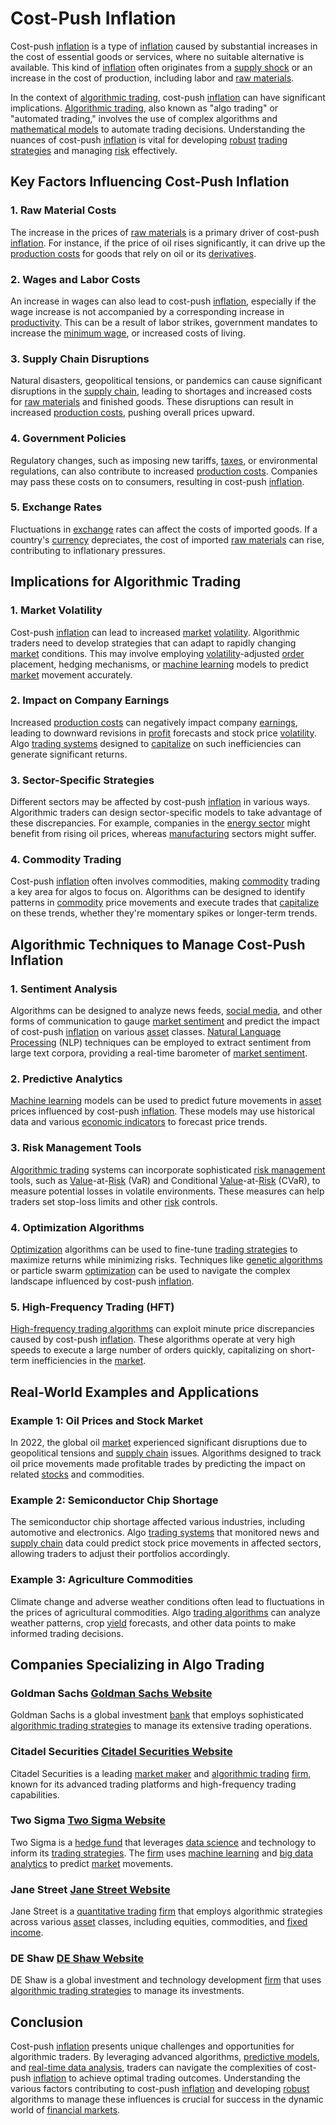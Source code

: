 # Cost-Push Inflation

Cost-push [inflation](../i/inflation.md) is a type of [inflation](../i/inflation.md) caused by substantial increases in the cost of essential goods or services, where no suitable alternative is available. This kind of [inflation](../i/inflation.md) often originates from a [supply shock](../s/supply_shock.md) or an increase in the cost of production, including labor and [raw materials](../r/raw_materials.md).

In the context of [algorithmic trading](../a/accountability.md), cost-push [inflation](../i/inflation.md) can have significant implications. [Algorithmic trading](../a/accountability.md), also known as "algo trading" or "automated trading," involves the use of complex algorithms and [mathematical models](../m/mathematical_models_in_trading.md) to automate trading decisions. Understanding the nuances of cost-push [inflation](../i/inflation.md) is vital for developing [robust](../r/robust.md) [trading strategies](../t/trading_strategies.md) and managing [risk](../r/risk.md) effectively.

## Key Factors Influencing Cost-Push Inflation

### 1. **Raw Material Costs**
The increase in the prices of [raw materials](../r/raw_materials.md) is a primary driver of cost-push [inflation](../i/inflation.md). For instance, if the price of oil rises significantly, it can drive up the [production costs](../p/production_costs.md) for goods that rely on oil or its [derivatives](../d/derivatives.md).

### 2. **Wages and Labor Costs**
An increase in wages can also lead to cost-push [inflation](../i/inflation.md), especially if the wage increase is not accompanied by a corresponding increase in [productivity](../p/productivity.md). This can be a result of labor strikes, government mandates to increase the [minimum wage](../m/minimum_wage.md), or increased costs of living.

### 3. **Supply Chain Disruptions**
Natural disasters, geopolitical tensions, or pandemics can cause significant disruptions in the [supply chain](../s/supply_chain.md), leading to shortages and increased costs for [raw materials](../r/raw_materials.md) and finished goods. These disruptions can result in increased [production costs](../p/production_costs.md), pushing overall prices upward.

### 4. **Government Policies**
Regulatory changes, such as imposing new tariffs, [taxes](../t/taxes.md), or environmental regulations, can also contribute to increased [production costs](../p/production_costs.md). Companies may pass these costs on to consumers, resulting in cost-push [inflation](../i/inflation.md).

### 5. **Exchange Rates**
Fluctuations in [exchange](../e/exchange.md) rates can affect the costs of imported goods. If a country's [currency](../c/currency.md) depreciates, the cost of imported [raw materials](../r/raw_materials.md) can rise, contributing to inflationary pressures.

## Implications for Algorithmic Trading

### 1. **Market Volatility**
Cost-push [inflation](../i/inflation.md) can lead to increased [market](../m/market.md) [volatility](../v/volatility.md). Algorithmic traders need to develop strategies that can adapt to rapidly changing [market](../m/market.md) conditions. This may involve employing [volatility](../v/volatility.md)-adjusted [order](../o/order.md) placement, hedging mechanisms, or [machine learning](../m/machine_learning.md) models to predict [market](../m/market.md) movement accurately.

### 2. **Impact on Company Earnings**
Increased [production costs](../p/production_costs.md) can negatively impact company [earnings](../e/earnings.md), leading to downward revisions in [profit](../p/profit.md) forecasts and stock price [volatility](../v/volatility.md). Algo [trading systems](../t/trading_systems.md) designed to [capitalize](../c/capitalize.md) on such inefficiencies can generate significant returns.

### 3. **Sector-Specific Strategies**
Different sectors may be affected by cost-push [inflation](../i/inflation.md) in various ways. Algorithmic traders can design sector-specific models to take advantage of these discrepancies. For example, companies in the [energy sector](../e/energy_sector.md) might benefit from rising oil prices, whereas [manufacturing](../m/manufacturing.md) sectors might suffer.

### 4. **Commodity Trading**
Cost-push [inflation](../i/inflation.md) often involves commodities, making [commodity](../c/commodity.md) trading a key area for algos to focus on. Algorithms can be designed to identify patterns in [commodity](../c/commodity.md) price movements and execute trades that [capitalize](../c/capitalize.md) on these trends, whether they're momentary spikes or longer-term trends.

## Algorithmic Techniques to Manage Cost-Push Inflation

### 1. **Sentiment Analysis**
Algorithms can be designed to analyze news feeds, [social media](../s/social_media.md), and other forms of communication to gauge [market sentiment](../m/market_sentiment.md) and predict the impact of cost-push [inflation](../i/inflation.md) on various [asset](../a/asset.md) classes. [Natural Language Processing](../n/natural_language_processing_(nlp)_in_trading.md) (NLP) techniques can be employed to extract sentiment from large text corpora, providing a real-time barometer of [market sentiment](../m/market_sentiment.md).

### 2. **Predictive Analytics**
[Machine learning](../m/machine_learning.md) models can be used to predict future movements in [asset](../a/asset.md) prices influenced by cost-push [inflation](../i/inflation.md). These models may use historical data and various [economic indicators](../e/economic_indicators.md) to forecast price trends.

### 3. **Risk Management Tools**
[Algorithmic trading](../a/accountability.md) systems can incorporate sophisticated [risk management](../r/risk_management.md) tools, such as [Value](../v/value.md)-at-[Risk](../r/risk.md) (VaR) and Conditional [Value](../v/value.md)-at-[Risk](../r/risk.md) (CVaR), to measure potential losses in volatile environments. These measures can help traders set stop-loss limits and other [risk](../r/risk.md) controls.

### 4. **Optimization Algorithms**
[Optimization](../o/optimization.md) algorithms can be used to fine-tune [trading strategies](../t/trading_strategies.md) to maximize returns while minimizing risks. Techniques like [genetic algorithms](../g/genetic_algorithms_in_trading.md) or particle swarm [optimization](../o/optimization.md) can be used to navigate the complex landscape influenced by cost-push [inflation](../i/inflation.md).

### 5. **High-Frequency Trading (HFT)**
[High-frequency trading algorithms](../h/high-frequency_trading_algorithms.md) can exploit minute price discrepancies caused by cost-push [inflation](../i/inflation.md). These algorithms operate at very high speeds to execute a large number of orders quickly, capitalizing on short-term inefficiencies in the [market](../m/market.md).

## Real-World Examples and Applications

### **Example 1: Oil Prices and Stock Market**
In 2022, the global oil [market](../m/market.md) experienced significant disruptions due to geopolitical tensions and [supply chain](../s/supply_chain.md) issues. Algorithms designed to track oil price movements made profitable trades by predicting the impact on related [stocks](../s/stock.md) and commodities.

### **Example 2: Semiconductor Chip Shortage**
The semiconductor chip shortage affected various industries, including automotive and electronics. Algo [trading systems](../t/trading_systems.md) that monitored news and [supply chain](../s/supply_chain.md) data could predict stock price movements in affected sectors, allowing traders to adjust their portfolios accordingly.

### **Example 3: Agriculture Commodities**
Climate change and adverse weather conditions often lead to fluctuations in the prices of agricultural commodities. Algo [trading algorithms](../t/trading_algorithms.md) can analyze weather patterns, crop [yield](../y/yield.md) forecasts, and other data points to make informed trading decisions.

## Companies Specializing in Algo Trading

### **Goldman Sachs [Goldman Sachs Website](https://www.goldmansachs.com)**
Goldman Sachs is a global investment [bank](../b/bank.md) that employs sophisticated [algorithmic trading strategies](../a/algorithmic_trading_strategies.md) to manage its extensive trading operations.

### **Citadel Securities [Citadel Securities Website](https://www.citadelsecurities.com)**
Citadel Securities is a leading [market maker](../m/market_maker.md) and [algorithmic trading](../a/accountability.md) [firm](../f/firm.md), known for its advanced trading platforms and high-frequency trading capabilities.

### **Two Sigma [Two Sigma Website](https://www.twosigma.com)**
Two Sigma is a [hedge fund](../h/hedge_fund.md) that leverages [data science](../d/data_science_in_trading.md) and technology to inform its [trading strategies](../t/trading_strategies.md). The [firm](../f/firm.md) uses [machine learning](../m/machine_learning.md) and [big data analytics](../b/big_data_analytics_in_trading.md) to predict [market](../m/market.md) movements.

### **Jane Street [Jane Street Website](https://www.janestreet.com)**
Jane Street is a [quantitative trading](../q/quantitative_trading.md) [firm](../f/firm.md) that employs algorithmic strategies across various [asset](../a/asset.md) classes, including equities, commodities, and [fixed income](../f/fixed_income.md).

### **DE Shaw [DE Shaw Website](https://www.deshaw.com)**
DE Shaw is a global investment and technology development [firm](../f/firm.md) that uses [algorithmic trading strategies](../a/algorithmic_trading_strategies.md) to manage its investments.

## Conclusion

Cost-push [inflation](../i/inflation.md) presents unique challenges and opportunities for algorithmic traders. By leveraging advanced algorithms, [predictive models](../p/predictive_models_in_trading.md), and [real-time data analysis](../r/real-time_data_analysis.md), traders can navigate the complexities of cost-push [inflation](../i/inflation.md) to achieve optimal trading outcomes. Understanding the various factors contributing to cost-push [inflation](../i/inflation.md) and developing [robust](../r/robust.md) algorithms to manage these influences is crucial for success in the dynamic world of [financial markets](../f/financial_market.md).